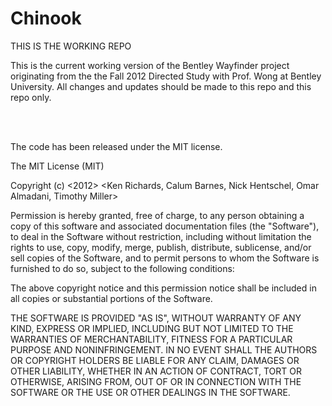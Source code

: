 Chinook
=======
THIS IS THE WORKING REPO


This is the current working version of the Bentley Wayfinder project originating from the the
Fall 2012 Directed Study with Prof. Wong at Bentley University. All changes and updates should
be made to this repo and this repo only.



<br>
<br>

The code has been released under the MIT license.

The MIT License (MIT)

Copyright (c) \<2012\> \<Ken Richards, Calum Barnes, Nick Hentschel, Omar Almadani, Timothy Miller\>

Permission is hereby granted, free of charge, to any person obtaining a copy of this software and associated documentation files (the "Software"), to deal in the Software without restriction, including without limitation the rights to use, copy, modify, merge, publish, distribute, sublicense, and/or sell copies of the Software, and to permit persons to whom the Software is furnished to do so, subject to the following conditions:

The above copyright notice and this permission notice shall be included in all copies or substantial portions of the Software.

THE SOFTWARE IS PROVIDED "AS IS", WITHOUT WARRANTY OF ANY KIND, EXPRESS OR IMPLIED, INCLUDING BUT NOT LIMITED TO THE WARRANTIES OF MERCHANTABILITY, FITNESS FOR A PARTICULAR PURPOSE AND NONINFRINGEMENT. IN NO EVENT SHALL THE AUTHORS OR COPYRIGHT HOLDERS BE LIABLE FOR ANY CLAIM, DAMAGES OR OTHER LIABILITY, WHETHER IN AN ACTION OF CONTRACT, TORT OR OTHERWISE, ARISING FROM, OUT OF OR IN CONNECTION WITH THE SOFTWARE OR THE USE OR OTHER DEALINGS IN THE SOFTWARE.
